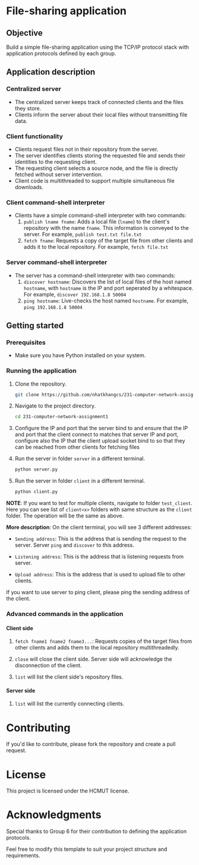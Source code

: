# File-sharing application

## Objective
Build a simple file-sharing application using the TCP/IP protocol stack with application protocols defined by each group.

## Application description

### Centralized server
- The centralized server keeps track of connected clients and the files they store.
- Clients inform the server about their local files without transmitting file data.

### Client functionality
- Clients request files not in their repository from the server.
- The server identifies clients storing the requested file and sends their identities to the requesting client.
- The requesting client selects a source node, and the file is directly fetched without server intervention.
- Client code is multithreaded to support multiple simultaneous file downloads.

### Client command-shell interpreter
- Clients have a simple command-shell interpreter with two commands:
  1. `publish lname fname`: Adds a local file (`lname`) to the client's repository with the name `fname`. This information is conveyed to the server. For example, `publish test.txt file.txt`
  2. `fetch fname`: Requests a copy of the target file from other clients and adds it to the local repository. For example, `fetch file.txt`

### Server command-shell interpreter
- The server has a command-shell interpreter with two commands:
  1. `discover hostname`: Discovers the list of local files of the host named `hostname`, with `hostname` is the IP and port seperated by a whitespace. For example, `discover 192.168.1.8 50004`
  2. `ping hostname`: Live-checks the host named `hostname`. For example, `ping 192.168.1.8 50004`

## Getting started

### Prerequisites
- Make sure you have Python installed on your system.

### Running the application
1. Clone the repository.
   ```bash
   git clone https://github.com/nhatkhangcs/231-computer-network-assignment1.git
   ```

2. Navigate to the project directory.
   ```bash
   cd 231-computer-network-assignment1
   ```
3. Configure the IP and port that the server bind to and ensure that the IP and port that the client connect to matches that server IP and port, configure also the IP that the client upload socket bind to so that they can be reached from other clients for fetching files

3. Run the server in folder ```server``` in a different terminal.
   ```bash
   python server.py
   ```

4. Run the server in folder ```client``` in a different terminal.
   ```bash
   python client.py
   ```

**NOTE**: If you want to test for multiple clients, navigate to folder ```test_client```. Here you can see list of ```client<x>``` folders with same structure as the ```client``` folder. The operation will be the same as above.

**More description**: On the client terminal, you will see 3 different addresses:

- ```Sending address```: This is the address that is sending the request to the server. Server ```ping``` and ```discover``` to this address.

- ```Listening address```: This is the address that is listening requests from server.

- ```Upload address```: This is the address that is used to upload file to other clients.

If you want to use server to ping client, please ping the sending address of the client.

### Advanced commands in the application

#### Client side
1. `fetch fname1 fname2 fname3...`: Requests copies of the target files from other clients and adds them to the local repository multithreadedly.

2. ```close``` will close the client side. Server side will acknowledge the disconnection of the client.

3. ```list``` will list the client side's repository files.

#### Server side
1. ```list``` will list the currently connecting clients.

# Contributing
If you'd like to contribute, please fork the repository and create a pull request.

# License
This project is licensed under the HCMUT license.

# Acknowledgments
Special thanks to Group 6 for their contribution to defining the application protocols.

Feel free to modify this template to suit your project structure and requirements.